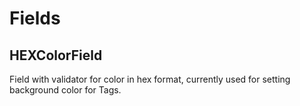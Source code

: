 # Fields

## HEXColorField

Field with validator for color in hex format, currently used for setting background color for Tags.




